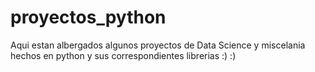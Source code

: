 # proyectos_python
Aqui estan albergados algunos proyectos de Data Science y miscelania hechos en python y sus correspondientes librerias :) :)
